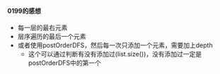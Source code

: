 #### 0199的感想
- 每一层的最右元素
- 层序遍历的最后一个元素
- 或者使用postOrderDFS，然后每一次只添加一个元素，需要加上depth
  - 这个可以通过判断有没有添加过(list.size())，没有添加过一定是postOrderDFS中的第一个
